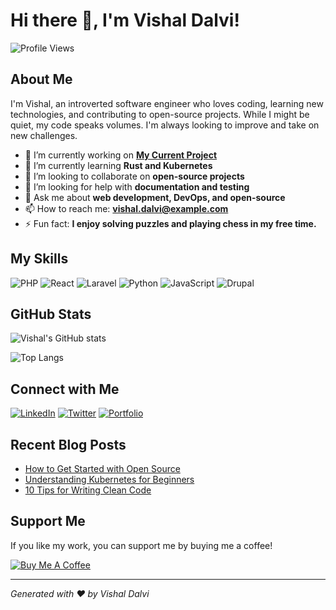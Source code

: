 # Hi there 👋, I'm Vishal Dalvi!

![Profile Views](https://komarev.com/ghpvc/?username=vishaldalvi&color=brightgreen)

## About Me

I'm Vishal, an introverted software engineer who loves coding, learning new technologies, and contributing to open-source projects. While I might be quiet, my code speaks volumes. I'm always looking to improve and take on new challenges.

- 🔭 I’m currently working on **[My Current Project](https://github.com/vishaldalvi/mycurrentproject)**
- 🌱 I’m currently learning **Rust and Kubernetes**
- 👯 I’m looking to collaborate on **open-source projects**
- 🤔 I’m looking for help with **documentation and testing**
- 💬 Ask me about **web development, DevOps, and open-source**
- 📫 How to reach me: **[vishal.dalvi@example.com](mailto:vishal.dalvi@example.com)**
- ⚡ Fun fact: **I enjoy solving puzzles and playing chess in my free time.**

## My Skills

![PHP](https://img.shields.io/badge/PHP-777BB4?style=for-the-badge&logo=php&logoColor=white)
![React](https://img.shields.io/badge/React-61DAFB?style=for-the-badge&logo=react&logoColor=black)
![Laravel](https://img.shields.io/badge/Laravel-FF2D20?style=for-the-badge&logo=laravel&logoColor=white)
![Python](https://img.shields.io/badge/Python-3776AB?style=for-the-badge&logo=python&logoColor=white)
![JavaScript](https://img.shields.io/badge/JavaScript-F7DF1E?style=for-the-badge&logo=javascript&logoColor=black)
![Drupal](https://img.shields.io/badge/Drupal-0678BE?style=for-the-badge&logo=drupal&logoColor=white)

## GitHub Stats

![Vishal's GitHub stats](https://github-readme-stats.vercel.app/api?username=vishaldalvi&show_icons=true&theme=radical)

![Top Langs](https://github-readme-stats.vercel.app/api/top-langs/?username=vishaldalvi&layout=compact&theme=radical)

## Connect with Me

[![LinkedIn](https://img.shields.io/badge/LinkedIn-0A66C2?style=for-the-badge&logo=linkedin&logoColor=white)](https://linkedin.com/in/vishaldalvi)
[![Twitter](https://img.shields.io/badge/Twitter-1DA1F2?style=for-the-badge&logo=twitter&logoColor=white)](https://twitter.com/vishaldalvi)
[![Portfolio](https://img.shields.io/badge/Portfolio-000000?style=for-the-badge&logo=About.me&logoColor=white)](https://vishaldalvi.com)

## Recent Blog Posts

<!-- BLOG-POST-LIST:START -->
- [How to Get Started with Open Source](https://vishaldalvi.com/blog/get-started-with-open-source)
- [Understanding Kubernetes for Beginners](https://vishaldalvi.com/blog/kubernetes-for-beginners)
- [10 Tips for Writing Clean Code](https://vishaldalvi.com/blog/clean-code-tips)
<!-- BLOG-POST-LIST:END -->

## Support Me

If you like my work, you can support me by buying me a coffee!

[![Buy Me A Coffee](https://img.shields.io/badge/Buy_Me_A_Coffee-F7CA88?style=for-the-badge&logo=buy-me-a-coffee&logoColor=black)](https://buymeacoffee.com/vishaldalvi)

---

*Generated with ❤️ by Vishal Dalvi*
